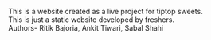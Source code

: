 This is a website created as a live project for tiptop sweets.<br>
This is just a static website developed by freshers.<br>
Authors- Ritik Bajoria, Ankit Tiwari, Sabal Shahi
